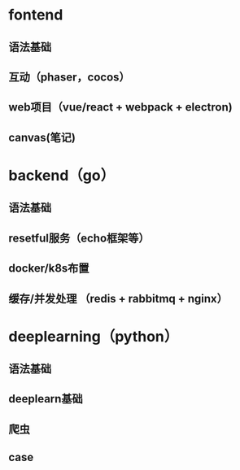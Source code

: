 # fontend

## 语法基础

## 互动（phaser，cocos）

## web项目（vue/react + webpack + electron)

## canvas(笔记)

# backend（go）

## 语法基础

## resetful服务（echo框架等）

## docker/k8s布置

## 缓存/并发处理 （redis + rabbitmq + nginx）

# deeplearning（python）

## 语法基础

## deeplearn基础

## 爬虫

## case

